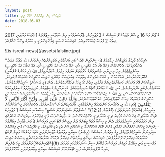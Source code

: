 ```yaml
---
layout: post
title: އައިއެސް އިން އިޒުރޭލަށް ޙަމަލާ ދީފި
date: 2018-05-03
---
```

<p>
2017 ގެ ޖޫން މަހު 16 ވީ ހުކުރު ދުވަހުގެ ރޭ އައިއެސް ގެ 3 މުޖާހިދުން، ޖެރޫސަލަމްގައި ދިން ޙަމަލާގައި އިޒުރޭލުގެ 1 ފުލުހަކު މަރާލައި، އިތުރު 2 ފުލުހަކު ޒަޚަމްކޮށްލިއެވެ. އައިއެސްގެ ރަސްމީ އިދާރާޢިންވަނީ މި ޙަމަލާގެ ޒިންމާ ނަގާފައެވެ. 
</p>
![is-isreal-news](/assets/falstine.jpg)
<p>
"އެއިލާހުގެ ވާގިފުޅާ ތައުފީޤާއެކު، ޚިލާފަތުގެ 3 ސިންގާއިން ޤުދުސްގައި ބަރަކާތްތެރި ޢަމަލިއްޔާތެއް ހިންގުމަށް ﷲ ތަޢާލާ މަދަދު ދެއްވާފައިވެއެވެ. އެހެންކަމުން (އަބޫ ބަރާ އަލް މަޤްދީސީ އާއި، އަބޫ ޙަސަން އަލް މަޤްދީސީ އާއި، އަބޫ ރަބާޙު އަލް މަޤްދީސީ) އިހާނެތިވެވެމުން މިދާ މި ދީނާއި، މުސްލިމުންގެ ހުރުމަތަށް ބަދަލެއް ހިފުމަށް ކުޅަދާނަވިއެވެ. ﷲ (މި އަޚުންގެ ޤުރްބާނީ) ޤަބޫލުކުރައްވާށިއެވެ. އެހެންކަމުން މި އަޚުން އެވެރިންގެ ހިތްތަކަށް ބިރުވެރިކަން ވައްދައި ނަޖިސް ޔަހޫދީންގެ އެއްވުމެއް ފޮހެލިއެވެ. ނަތީޖާއަކަށް އޭގެ އަންހެން ހަނގުރާމަވެރިޔެއް މަރާލެވި، އިތުރު 2 މީހަކު ޒަޚަމްކޮށްލެވުނެވެ. ދެން (މި ދެ އަޚުން) ޝަހީދުކޮށްލެވުނެވެ. އަހަރެމެން ދެކެނީ އެފަދައިންނެވެ. އަދި ﷲ ގެ މައްޗަށް ގޮތެއް ނުނިންމަމުއެވެ. އެއީ ޔަހޫދީންގެ ހިތްތަކުން ނުފިލައިދާވަރުގެ ބިރުވެރިކަމެއް ދޫކުރުމަށްފަހުގައެވެ. އަދި މިއީ ﷲ ގެ އިޒުނަފުޅާއެކު އެންމެ ޙަމަލާޔަކަށް ނުވާނެއެވެ. ވީމާ ޚިލާފަތުގެ ހަނގުރާމަވެރިންގެ އަތްތައް މަތީ ޔަހޫދީންގެ ދައުލަތުގެ ނިމުން ގާތްވެފައިވެއެވެ. އެބަ ގާތްވަމުންދެއެވެ. وَٱللَّهُ غَالِبٌ عَلَىٰٓ أَمْرِهِۦ وَلَٰكِنَّ أَكْثَرَ ٱلنَّاسِ لَا يَعْلَمُونَ (އަދި ﷲ އީ، އެކަލާނގެ ކަންތައްތައް ހިންގެވުމުގައި، ބާރުވެރިވަންތަ ރަސްކަލާނގެއެވެ. އެހެނެއްކަމަކު، މީސްތަކުންކުރެ ގިނަމީހުން (އެކަމެއް) ނުދަނެތެވެ.) {ޤުރްޢާން 12:21}"
"ސުލްޠާން ސުލެއިންމާން އެސްޓީ" ހިސާބުގައި އައިއެސްގެ 1 މުޖާހިދަކު ބަޑިން ޙަމަލާދިން އިރު އަނެއް މުޖާހިދު ދިނީ ޙަމަލާ ދިނީ ޚަންޖަރަކުންނެވެ. ދެ މުޖާހިދުންވެސް ވަނީ އިޒުރޭލުގެ ސިފައިނުން ރައްދުގައި ދިން ޙަމަލާތަކުގައި ޝަހީދުވެފައެވެ. ދެން މި ހިސާބާ އެތައް މީޓަރެއް ދުރު ދިމިޝްޤު ގޭޓު ކައިރީ އައިއެސްގެ 3 ވަނަ މުޖާހިދު އިޒުރޭލުގެ ސިފައިންގެ މީހަކަށް ޚަންޖަރުން ޙަމަލާދީ ވަރަށް ބޮޑަށް ޒަޚަމްކޮށްލާ މި ޒަޚަމުގައި އޭނާ ތެޅި ތެޅި މަރުވިއެވެ. މި މުޖާހިދުވެސް ވަނީ އިޒުރޭލުގެ ސިފައިނުން ޝަހީދުކޮށްލާފައެވެ.
މީގެ އިތުރުން އައިއެސްގެ (މިޞްރު) ސިނާއީ ވިލާޔަތުގެ މުޖާހިދުންވަނީ އެތައް ފަހަރެއްގެ މަތިން ރޮކެޓު ހަމަލާތަކެއް އިޒުރޭލަށް ފޮނުވާލާފައެވެ. އައިއެސްގެ ސިނާއީ ވިލާޔަތުން އިޒުރޭލާ ދެކޮޅަށް ޙަމަލާތައް ދެމުންދާތީ މިޞްރުގެ ރައީސް އަލްސިސީ ވަނީ އިޒުރޭލާ ގުޅިގެން އައިއެސްއާ ދެކޮޅަށް ސިނާ ސަރަހައްދުގައި ވަރުގަދަ (#)[ކެމްޕެއިންތަކެއް] ފަށާފައެވެ. މީގެ ތެރެއިން ހުރިހާ ކެމްޕެއިނެއްވެސް ދަނީ ޗޮކުންކަމަށް އައިއެސްގެ ސިނާއީ ވިލާޔަތުންވަނީ ހާމަކޮށްފައެވެ. 
</p>
